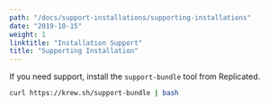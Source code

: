 ```yaml
---
path: "/docs/support-installations/supporting-installations"
date: "2019-10-15"
weight: 1
linktitle: "Installation Support"
title: "Supporting Installation"
---
```

If you need support, install the `support-bundle` tool from Replicated.
```sh
curl https://krew.sh/support-bundle | bash
```
